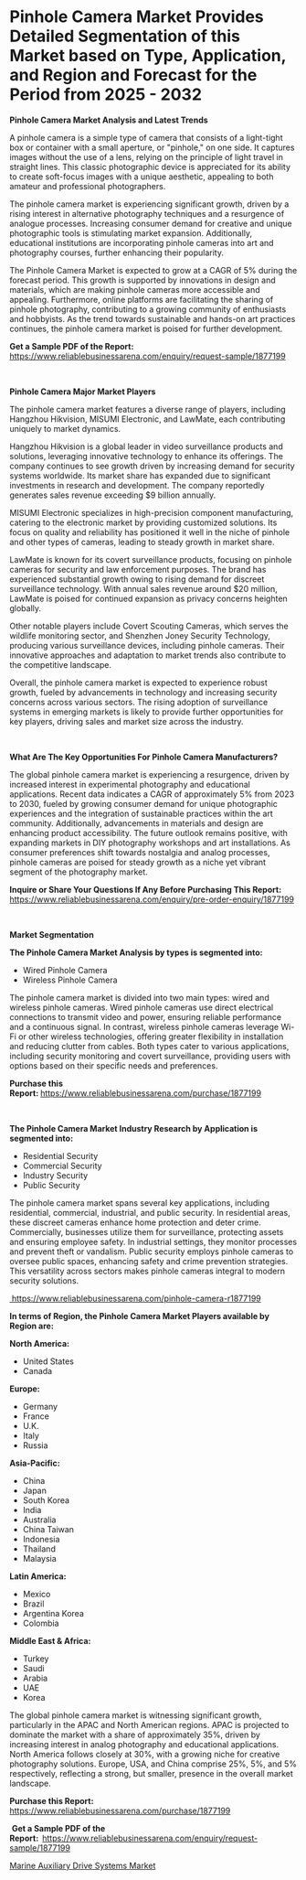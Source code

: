 <p><h1>Pinhole Camera Market Provides Detailed Segmentation of this Market based on Type, Application, and Region and Forecast for the Period from 2025 - 2032</h1></p><p><strong>Pinhole Camera Market Analysis and Latest Trends</strong></p>
<p><p>A pinhole camera is a simple type of camera that consists of a light-tight box or container with a small aperture, or "pinhole," on one side. It captures images without the use of a lens, relying on the principle of light travel in straight lines. This classic photographic device is appreciated for its ability to create soft-focus images with a unique aesthetic, appealing to both amateur and professional photographers.</p><p>The pinhole camera market is experiencing significant growth, driven by a rising interest in alternative photography techniques and a resurgence of analogue processes. Increasing consumer demand for creative and unique photographic tools is stimulating market expansion. Additionally, educational institutions are incorporating pinhole cameras into art and photography courses, further enhancing their popularity.</p><p>The Pinhole Camera Market is expected to grow at a CAGR of 5% during the forecast period. This growth is supported by innovations in design and materials, which are making pinhole cameras more accessible and appealing. Furthermore, online platforms are facilitating the sharing of pinhole photography, contributing to a growing community of enthusiasts and hobbyists. As the trend towards sustainable and hands-on art practices continues, the pinhole camera market is poised for further development.</p></p>
<p><strong>Get a Sample PDF of the Report:&nbsp;</strong> <a href="https://www.reliablebusinessarena.com/enquiry/request-sample/1877199?utm_campaign=2632&utm_medium=2&utm_source=Github&utm_content=ia&utm_term=28022025&utm_id=pinhole-camera">https://www.reliablebusinessarena.com/enquiry/request-sample/1877199</a></p>
<p>&nbsp;</p>
<p><strong>Pinhole Camera Major Market Players</strong></p>
<p><p>The pinhole camera market features a diverse range of players, including Hangzhou Hikvision, MISUMI Electronic, and LawMate, each contributing uniquely to market dynamics. </p><p>Hangzhou Hikvision is a global leader in video surveillance products and solutions, leveraging innovative technology to enhance its offerings. The company continues to see growth driven by increasing demand for security systems worldwide. Its market share has expanded due to significant investments in research and development. The company reportedly generates sales revenue exceeding $9 billion annually.</p><p>MISUMI Electronic specializes in high-precision component manufacturing, catering to the electronic market by providing customized solutions. Its focus on quality and reliability has positioned it well in the niche of pinhole and other types of cameras, leading to steady growth in market share.</p><p>LawMate is known for its covert surveillance products, focusing on pinhole cameras for security and law enforcement purposes. The brand has experienced substantial growth owing to rising demand for discreet surveillance technology. With annual sales revenue around $20 million, LawMate is poised for continued expansion as privacy concerns heighten globally.</p><p>Other notable players include Covert Scouting Cameras, which serves the wildlife monitoring sector, and Shenzhen Joney Security Technology, producing various surveillance devices, including pinhole cameras. Their innovative approaches and adaptation to market trends also contribute to the competitive landscape.</p><p>Overall, the pinhole camera market is expected to experience robust growth, fueled by advancements in technology and increasing security concerns across various sectors. The rising adoption of surveillance systems in emerging markets is likely to provide further opportunities for key players, driving sales and market size across the industry.</p></p>
<p>&nbsp;</p>
<p><strong>What Are The Key Opportunities For Pinhole Camera Manufacturers?</strong></p>
<p><p>The global pinhole camera market is experiencing a resurgence, driven by increased interest in experimental photography and educational applications. Recent data indicates a CAGR of approximately 5% from 2023 to 2030, fueled by growing consumer demand for unique photographic experiences and the integration of sustainable practices within the art community. Additionally, advancements in materials and design are enhancing product accessibility. The future outlook remains positive, with expanding markets in DIY photography workshops and art installations. As consumer preferences shift towards nostalgia and analog processes, pinhole cameras are poised for steady growth as a niche yet vibrant segment of the photography market.</p></p>
<p><strong>Inquire or Share Your Questions If Any Before Purchasing This Report:</strong> <a href="https://www.reliablebusinessarena.com/enquiry/pre-order-enquiry/1877199?utm_campaign=2632&utm_medium=2&utm_source=Github&utm_content=ia&utm_term=28022025&utm_id=pinhole-camera">https://www.reliablebusinessarena.com/enquiry/pre-order-enquiry/1877199</a></p>
<p>&nbsp;</p>
<p><strong>Market Segmentation</strong></p>
<p><strong>The Pinhole Camera Market Analysis by types is segmented into:</strong></p>
<p><ul><li>Wired Pinhole Camera</li><li>Wireless Pinhole Camera</li></ul></p>
<p><p>The pinhole camera market is divided into two main types: wired and wireless pinhole cameras. Wired pinhole cameras use direct electrical connections to transmit video and power, ensuring reliable performance and a continuous signal. In contrast, wireless pinhole cameras leverage Wi-Fi or other wireless technologies, offering greater flexibility in installation and reducing clutter from cables. Both types cater to various applications, including security monitoring and covert surveillance, providing users with options based on their specific needs and preferences.</p></p>
<p><strong>Purchase this Report:&nbsp;</strong><a href="https://www.reliablebusinessarena.com/purchase/1877199?utm_campaign=2632&utm_medium=2&utm_source=Github&utm_content=ia&utm_term=28022025&utm_id=pinhole-camera">https://www.reliablebusinessarena.com/purchase/1877199</a></p>
<p>&nbsp;</p>
<p><strong>The Pinhole Camera Market Industry Research by Application is segmented into:</strong></p>
<p><ul><li>Residential Security</li><li>Commercial Security</li><li>Industry Security</li><li>Public Security</li></ul></p>
<p><p>The pinhole camera market spans several key applications, including residential, commercial, industrial, and public security. In residential areas, these discreet cameras enhance home protection and deter crime. Commercially, businesses utilize them for surveillance, protecting assets and ensuring employee safety. In industrial settings, they monitor processes and prevent theft or vandalism. Public security employs pinhole cameras to oversee public spaces, enhancing safety and crime prevention strategies. This versatility across sectors makes pinhole cameras integral to modern security solutions.</p></p>
<p><a href="https://www.reliablebusinessarena.com/pinhole-camera-r1877199?utm_campaign=2632&utm_medium=2&utm_source=Github&utm_content=ia&utm_term=28022025&utm_id=pinhole-camera">&nbsp;https://www.reliablebusinessarena.com/pinhole-camera-r1877199</a></p>
<p><strong>In terms of Region, the Pinhole Camera Market Players available by Region are:</strong></p>
<p>
    <p> <strong> North America: </strong>
        <ul>
            <li>United States</li>
            <li>Canada</li>
        </ul>
        </p> 
    <p> <strong> Europe: </strong>
        <ul>
            <li>Germany</li>
            <li>France</li>
            <li>U.K.</li>
            <li>Italy</li>
            <li>Russia</li>
        </ul>
        </p> 
    <p> <strong> Asia-Pacific: </strong>
        <ul>
            <li>China</li>
            <li>Japan</li>
            <li>South Korea</li>
            <li>India</li>
            <li>Australia</li>
            <li>China Taiwan</li>
            <li>Indonesia</li>
            <li>Thailand</li>
            <li>Malaysia</li>
        </ul>
        </p> 
    <p> <strong> Latin America: </strong>
        <ul>
            <li>Mexico</li>
            <li>Brazil</li>
            <li>Argentina Korea</li>
            <li>Colombia</li>
        </ul>
        </p> 
    <p> <strong> Middle East & Africa: </strong>
        <ul>
            <li>Turkey</li>
            <li>Saudi</li>
            <li>Arabia</li>
            <li>UAE</li>
            <li>Korea</li>
        </ul>
    </p>
    </p>
<p><p>The global pinhole camera market is witnessing significant growth, particularly in the APAC and North American regions. APAC is projected to dominate the market with a share of approximately 35%, driven by increasing interest in analog photography and educational applications. North America follows closely at 30%, with a growing niche for creative photography solutions. Europe, USA, and China comprise 25%, 5%, and 5% respectively, reflecting a strong, but smaller, presence in the overall market landscape.</p></p>
<p><strong>Purchase this Report: </strong><a href="https://www.reliablebusinessarena.com/purchase/1877199?utm_campaign=2632&utm_medium=2&utm_source=Github&utm_content=ia&utm_term=28022025&utm_id=pinhole-camera">https://www.reliablebusinessarena.com/purchase/1877199</a></p>
<p>&nbsp;<strong>Get a Sample PDF of the Report:&nbsp;&nbsp;</strong><a href="https://www.reliablebusinessarena.com/enquiry/request-sample/1877199?utm_campaign=2632&utm_medium=2&utm_source=Github&utm_content=ia&utm_term=28022025&utm_id=pinhole-camera">https://www.reliablebusinessarena.com/enquiry/request-sample/1877199</a></p>
<p><strong></strong></p>
<p><p><a href="https://github.com/penglatilles/Market-Research-Report-List-1/blob/main/marine-auxiliary-drive-systems-market.md?utm_campaign=2632&utm_medium=2&utm_source=Github&utm_content=ia&utm_term=28022025&utm_id=pinhole-camera">Marine Auxiliary Drive Systems Market</a></p></p>